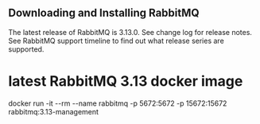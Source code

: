 ## Downloading and Installing RabbitMQ
The latest release of RabbitMQ is 3.13.0. See change log for release notes. See RabbitMQ support timeline to find out what release series are supported.

# latest RabbitMQ 3.13 docker image
docker run -it --rm --name rabbitmq -p 5672:5672 -p 15672:15672 rabbitmq:3.13-management

